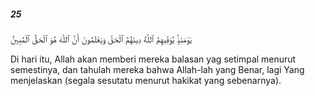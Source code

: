 ##### 25

<span class="ayah">يَوْمَئِذٍۢ يُوَفِّيهِمُ ٱللَّهُ دِينَهُمُ ٱلْحَقَّ وَيَعْلَمُونَ أَنَّ ٱللَّهَ هُوَ ٱلْحَقُّ ٱلْمُبِينُ</span>

<span class="ayah_translation">Di hari itu, Allah akan memberi mereka balasan yag setimpal menurut semestinya, dan tahulah mereka bahwa Allah-lah yang Benar, lagi Yang menjelaskan (segala sesutatu menurut hakikat yang sebenarnya).</span>

